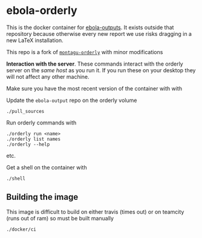 # ebola-orderly

This is the docker container for [ebola-outputs](https://github.com/imperialebola2018/ebola-outputs).  It exists outside that repository because otherwise every new report we use risks dragging in a new LaTeX installation.

This repo is a fork of [`montagu-orderly`](https://github.com/vimc/montagu-orderly) with minor modifications

**Interaction with the server**.  These commands interact with the orderly server on the *same host* as you run it.  If you run these on your desktop they will not affect any other machine.

Make sure you have the most recent version of the container with with

Update the `ebola-output` repo on the orderly volume

```
./pull_sources
```

Run orderly commands with

```
./orderly run <name>
./orderly list names
./orderly --help
```

etc.

Get a shell on the container with

```
./shell
```

## Building the image

This image is difficult to build on either travis (times out) or on teamcity (runs out of ram) so must be built manually

```
./docker/ci
```
